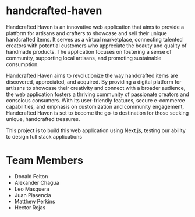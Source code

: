 ﻿# handcrafted-haven

Handcrafted Haven is an innovative web application that aims to provide a platform for artisans and crafters to showcase and sell their unique handcrafted items. It serves as a virtual marketplace, connecting talented creators with potential customers who appreciate the beauty and quality of handmade products. The application focuses on fostering a sense of community, supporting local artisans, and promoting sustainable consumption.
 
Handcrafted Haven aims to revolutionize the way handcrafted items are discovered, appreciated, and acquired. By providing a digital platform for artisans to showcase their creativity and connect with a broader audience, the web application fosters a thriving community of passionate creators and conscious consumers. With its user-friendly features, secure e-commerce capabilities, and emphasis on customization and community engagement, Handcrafted Haven is set to become the go-to destination for those seeking unique, handcrafted treasures.
 
This project is to build this web application using Next.js, testing our ability to design full stack applications
 
# Team Members
 
- Donald Felton
- Alexander Chagua
- Leo Masquera
- Juan Plasencia
- Matthew Perkins
- Hector Rojas
